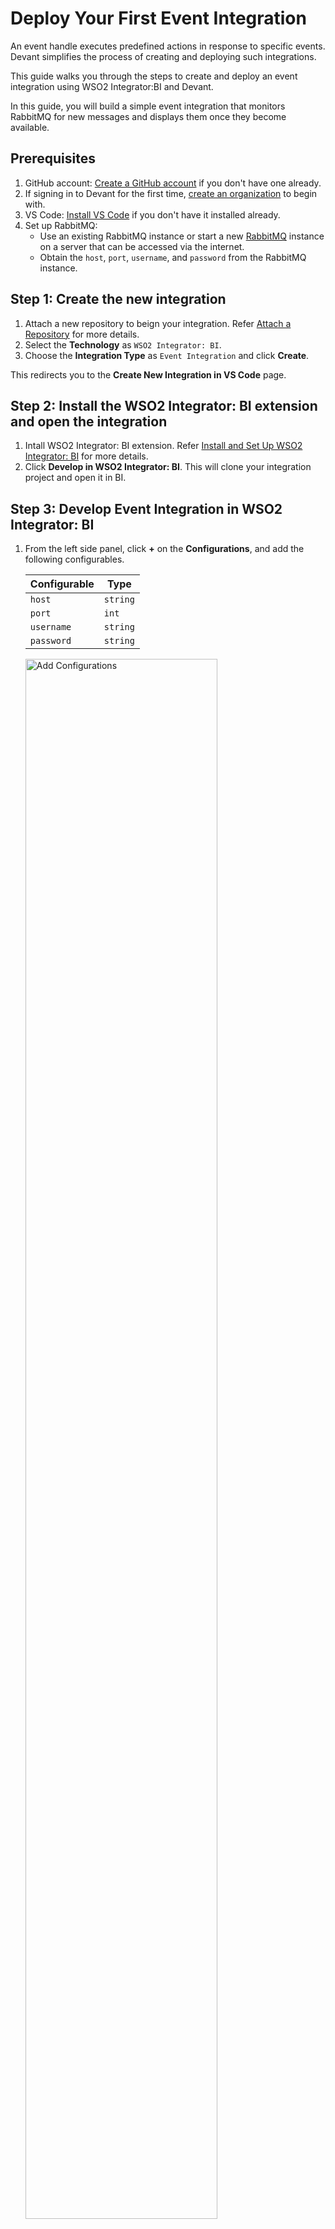 # Deploy Your First Event Integration

An event handle executes predefined actions in response to specific events. Devant simplifies the process of creating and deploying such integrations.

This guide walks you through the steps to create and deploy an event integration using WSO2 Integrator:BI and Devant.

In this guide, you will build a simple event integration that monitors RabbitMQ for new messages and displays them once they become available.

## Prerequisites

1. GitHub account: [Create a GitHub account](https://github.com/signup) if you don't have one already.
2. If signing in to Devant for the first time, [create an organization](../references/create-an-organization.md) to begin with.
3. VS Code: [Install VS Code](https://code.visualstudio.com/download) if you don't have it installed already.
4. Set up RabbitMQ:
    - Use an existing RabbitMQ instance or start a new [RabbitMQ](https://www.rabbitmq.com/download.html) instance on a server that can be accessed via the internet.
    - Obtain the `host`, `port`, `username`, and `password` from the RabbitMQ instance.

## Step 1: Create the new integration

1. Attach a new repository to beign your integration. Refer [Attach a Repository](../references/attach-a-repository.md) for more details.
2. Select the **Technology** as `WSO2 Integrator: BI`.
3. Choose the **Integration Type** as `Event Integration` and click **Create**.

This redirects you to the **Create New Integration in VS Code** page. 

## Step 2: Install the WSO2 Integrator: BI extension and open the integration

1. Intall WSO2 Integrator: BI extension. Refer [Install and Set Up WSO2 Integrator: BI](../references/install-and-setup-wso2-integrator-bi.md) for more details.
2. Click **Develop in WSO2 Integrator: BI**. This will clone your integration project and open it in BI.

## Step 3: Develop Event Integration in WSO2 Integrator: BI

1. From the left side panel, click **+** on the **Configurations**, and add the following configurables.

    | Configurable        | Type       |
    |---------------------|------------|
    | `host`              | `string`   |
    | `port`              | `int`      |
    | `username`          | `string`   |
    | `password`          | `string`   |
    
    <a href="{{base_path}}/assets/img/get-started/deploy-your-first-event-integration/add-configurables.gif"><img src="{{base_path}}/assets/img/get-started/deploy-your-first-event-integration/add-configurables.gif" alt="Add Configurations" width="80%"></a>

2. Go to the **Design View** by clicking the Home icon on the top left corner and click **Add Artifact**.
3. Select **RabbitMQ Event Handler**. Choosing the **Event Integration** from the Devant console disables the other options.
4. Provide the name of the **RabbitMQ Configuration** as `eventListener`.
5. Select previously defined `host` and `port` configuration variables for the **Host** and **Port**.
6. Then, expand the **Advanced Configurations** and enter the following configurables. Then click **Next**.

    | Field                   | Value        |
    |-------------------------|--------------|
    | **username**            | `username`   |
    | **password**            | `password`   |

7. Add `Orders` as the **Queue Name** and click **Create**. If there is no queue named `Orders` in RabbitMQ server, this will create a new queue with this name. 

    <a href="{{base_path}}/assets/img/get-started/deploy-your-first-event-integration/add-event-listener.gif"><img src="{{base_path}}/assets/img/get-started/deploy-your-first-event-integration/add-event-listener.gif" alt="Add Configurations" width="80%"></a>

8. In the **Design** view, click the `onMessage` function box. It will redirect you to the flow diagram view.
9. Click the plus icon after the **Start** node to open the node panel.
10. Add a **Log Info** node with the **Msg** as `message.toString()`. 

    <a href="{{base_path}}/assets/img/get-started/deploy-your-first-event-integration/implement-event-handler.gif"><img src="{{base_path}}/assets/img/get-started/deploy-your-first-event-integration/implement-event-handler.gif" alt="Add Configurations" width="80%"></a>

## Step 4: Push to Devant

1. Click the **Source Control** icon on the sidebar.
2. Click **+** to stage all changes.
3. Add an appropriate commit message and commit.
4. Click **Sync Changes** to push the changes to remote.
5. Go back to the **Design** view using the back arrow in the top left corner.
6. From the right side panel, click the **View in Devant** to view this integration in Devant.

## Step 5: Test the integration

1. Once you push the changes, the overview page of the Devant File Integration will automatically refresh and show you the **Latest Commit** and automatically build and show the **Build Status**.

    !!! note
        The build process may take some time. Once complete, the build status changes to **Success**. You can see the Build History by clicking **Build** in the left navigation.

2. Once the **Build Status** shows `Build completed`, click on `Configure to Continue` and details of RabbitMQ instance.

3. Send a sales order message to the **Orders** on the RabbitMQ server. You can send a sample sales order message similar to the following:

    ```json
    {
        "order_id": "12345",
        "customer_name": "John Doe",
        "product": "Widget",
        "quantity": 10,
        "total_amount": 100.00
    }
    ```

4. Observe the logs:
    - You can view the order message in the logs pane of the development card.

5. After successfully testing, you can promote your event integration to production by clicking the **Promote** button.

Now you have gained hands-on experience in creating, configuring, deploying, and testing an event integration.
